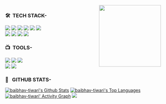 <div><img src="https://github.com/baibhav-tiwari/baibhav-tiwari/blob/main/boy.png" align=right width=200px></div>

### 🛠 &nbsp;TECH STACK-
![](https://img.shields.io/badge/C-00599C?style=for-the-badge&logo=c&logoColor=white)
![](https://img.shields.io/badge/C%2B%2B-00599C?style=for-the-badge&logo=c%2B%2B&logoColor=white)
![](https://img.shields.io/badge/Python-3776AB?style=for-the-badge&logo=python&logoColor=white)
![](https://img.shields.io/badge/Java-ED8B00?style=for-the-badge&logo=java&logoColor=white)
![](https://img.shields.io/badge/HTML5-E34F26?style=for-the-badge&logo=html5&logoColor=white)
![](https://img.shields.io/badge/CSS3-1572B6?style=for-the-badge&logo=css3&logoColor=white)<br>
![](https://img.shields.io/badge/JavaScript-323330?style=for-the-badge&logo=javascript&logoColor=F7DF1E)
![](https://img.shields.io/badge/Node.js-43853D?style=for-the-badge&logo=node.js&logoColor=white)
![](https://img.shields.io/badge/Tailwind_CSS-38B2AC?style=for-the-badge&logo=tailwind-css&logoColor=white)
![](https://img.shields.io/badge/React-20232A?style=for-the-badge&logo=react&logoColor=61DAFB)<br>
### 📺 &nbsp;TOOLS-
![](https://img.shields.io/badge/Visual_Studio_Code-0078D4?style=for-the-badge&logo=visual%20studio%20code&logoColor=white)
![](https://img.shields.io/badge/GitHub-100000?style=for-the-badge&logo=github&logoColor=white)
![](https://img.shields.io/badge/GIT-E44C30?style=for-the-badge&logo=git&logoColor=white)<br>
![](https://img.shields.io/badge/Netlify-00C7B7?style=for-the-badge&logo=netlify&logoColor=white)
![](https://img.shields.io/badge/PyCharm-000000.svg?&style=for-the-badge&logo=PyCharm&logoColor=white)
### 🔗 &nbsp; GITHUB STATS-
  <a href="https://github.com/baibhav-tiwari/github-readme-stats"><img alt="baibhav-tiwari's Github Stats" src="https://github-readme-stats.vercel.app/api?username=baibhav-tiwari&show_icons=true&count_private=true&theme=react&hide_border=true&bg_color=0D1117" /></a>
  <a href="https://github.com/baibhav-tiwari/github-readme-stats"><img alt="baibhav-tiwari's Top Languages" src="https://github-readme-stats.vercel.app/api/top-langs/?username=baibhav-tiwari&langs_count=8&count_private=true&layout=compact&theme=react&hide_border=true&bg_color=0D1117" /></a>
  <br/>
<a href="https://github.com/baibhav-tiwari/github-readme-activity-graph"><img alt="baibhav-tiwari' Activity Graph" src="https://activity-graph.herokuapp.com/graph?username=baibhav-tiwari&bg_color=0D1117&color=5BCDEC&line=5BCDEC&point=FFFFFF&hide_border=true" /></a>
![](https://img.shields.io/github/followers/baibhav-tiwari.svg?style=social&label=Follow&maxAge=2592000)



